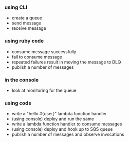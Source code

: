 ### using CLI

- create a queue
- send message
- receive message

### using ruby code

- consume message successfully
- fail to consume message
- repeated failures result in moving the message to DLQ
- publish a number of messages

### in the console

- look at monitoring for the queue

### using code

- write a "hello #{user}" lambda function handler
- (using console) deploy and run the same
- write a lambda function handler to consume messages
- (using console) deploy and hook up to SQS queue
- publish a number of messages and observe invocations